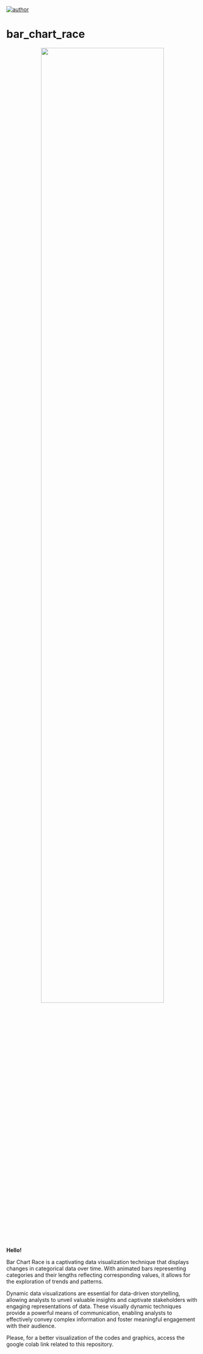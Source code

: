 
[![author](https://img.shields.io/badge/author-gabrielduarte-red.svg)](https://www.linkedin.com/in/gabriel-duarte-671074146/)
# bar_chart_race
<p align="center">
  <img src="bar_chart_race.gif", width=80% >
</p>

**Hello!**

Bar Chart Race is a captivating data visualization technique that displays changes in categorical data over time. With animated bars representing categories and their lengths reflecting corresponding values, it allows for the exploration of trends and patterns.

Dynamic data visualizations are essential for data-driven storytelling, allowing analysts to unveil valuable insights and captivate stakeholders with engaging representations of data. These visually dynamic techniques provide a powerful means of communication, enabling analysts to effectively convey complex information and foster meaningful engagement with their audience.

Please, for a better visualization of the codes and graphics, access the google colab link related to this repository.

